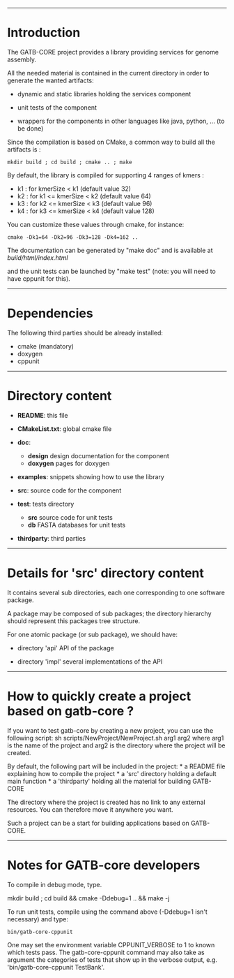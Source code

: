 --------------------------------------------------------------------------------
# Introduction

The GATB-CORE project provides a library providing services for genome assembly.

All the needed material is contained in the current directory in order to 
generate the wanted artifacts:  

* dynamic and static libraries holding the services component

* unit tests of the component

* wrappers for the components in other languages like java, python, ... (to be done)

Since the compilation is based on CMake, a common way to build all the artifacts is :

	mkdir build ; cd build ; cmake .. ; make

By default, the library is compiled for supporting 4 ranges of kmers : 

* k1 : for kmerSize < k1  (default value 32)         
* k2 : for k1 <= kmerSize < k2 (default value 64)
* k3 : for k2 <= kmerSize < k3 (default value 96)
* k4 : for k3 <= kmerSize < k4 (default value 128)

You can customize these values through cmake, for instance:

    cmake -Dk1=64 -Dk2=96 -Dk3=128 -Dk4=162 ..

The documentation can be generated by "make doc" and is available at _build/html/index.html_

and the unit tests can be launched by "make test"  (note: you will need to have cppunit for this).
	
--------------------------------------------------------------------------------
# Dependencies

The following third parties should be already installed:

* cmake (mandatory)
* doxygen
* cppunit

--------------------------------------------------------------------------------
# Directory content

* __README__:                  this file

* __CMakeList.txt__:           global cmake file

* __doc__:                 
    * __design__      design documentation for the component
    * __doxygen__     pages for doxygen

* __examples__:       snippets showing how to use the library                 

* __src__:            source code for the component

* __test__:           tests directory
    * __src__         source code for unit tests
    * __db__          FASTA databases for unit tests

* __thirdparty__:    third parties    

--------------------------------------------------------------------------------
# Details for 'src' directory content

It contains several sub directories, each one corresponding to one software package.

A package may be composed of sub packages; the directory hierarchy should represent
this packages tree structure.

For one atomic package (or sub package), we should have:

* directory 'api'       API of the package  

* directory 'impl'      several implementations of the API

--------------------------------------------------------------------------------
# How to quickly create a project based on gatb-core ?

If you want to test gatb-core by creating a new project, you can use the following script:
    sh scripts/NewProject/NewProject.sh  arg1  arg2
where arg1 is the name of the project and arg2 is the directory where the project will be created.

By default, the following part will be included in the project:
    * a README file explaining how to compile the project
    * a 'src' directory holding a default main function
    * a 'thirdparty' holding all the material for building GATB-CORE

The directory where the project is created has no link to any external resources. You can therefore
move it anywhere you want.

Such a project can be a start for building applications based on GATB-CORE. 

----------------------------------------------------------------------------------
# Notes for GATB-core developers

To compile in debug mode, type.

 mkdir build ; cd build && cmake -Ddebug=1 .. && make -j


To run unit tests, compile using the command above (-Ddebug=1 isn't necessary) and type:

    bin/gatb-core-cppunit

One may set the environment variable CPPUNIT_VERBOSE to 1 to known which tests pass.
The gatb-core-cppunit command may also take as argument the categories of tests that
show up in the verbose output, e.g. 'bin/gatb-core-cppunit TestBank'.
